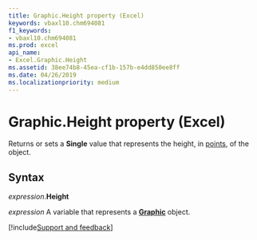 ```yaml
---
title: Graphic.Height property (Excel)
keywords: vbaxl10.chm694081
f1_keywords:
- vbaxl10.chm694081
ms.prod: excel
api_name:
- Excel.Graphic.Height
ms.assetid: 38ee74b8-45ea-cf1b-157b-e4dd850ee8ff
ms.date: 04/26/2019
ms.localizationpriority: medium
---
```



# Graphic.Height property (Excel)

Returns or sets a **Single** value that represents the height, in [points](../language/glossary/vbe-glossary.md#point), of the object.


## Syntax

_expression_.**Height**

_expression_ A variable that represents a **[Graphic](Excel.Graphic.md)** object.




[!include[Support and feedback](~/includes/feedback-boilerplate.md)]
